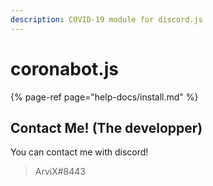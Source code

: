 ```yaml
---
description: COVID-19 module for discord.js
---
```


# coronabot.js

{% page-ref page="help-docs/install.md" %}

## Contact Me! \(The developper\)

You can contact me with discord!

> ArviX\#8443



